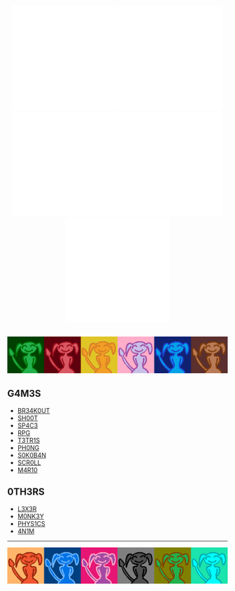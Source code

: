 <p align="center">
  <img src="https://raw.githubusercontent.com/4v0v/4v0v/03a3268e308813e0684e916590a80b046ff3bf71/image.svg">
  <img src="https://raw.githubusercontent.com/4v0v/4v0v/03a3268e308813e0684e916590a80b046ff3bf71/image.svg">
  <img src="https://raw.githubusercontent.com/4v0v/4v0v/03a3268e308813e0684e916590a80b046ff3bf71/image.svg">
  <img src="https://raw.githubusercontent.com/4v0v/4v0v/03a3268e308813e0684e916590a80b046ff3bf71/image.svg">
  <img src="https://raw.githubusercontent.com/4v0v/4v0v/03a3268e308813e0684e916590a80b046ff3bf71/image.svg">
</p>

![](./avatar_line_1.png)
---

## G4M3S

- <a href="https://github.com/4v0v/br34k0ut"> BR34K0UT</a>
- <a href="https://github.com/4v0v/sh00t"> SH00T </a>
- <a href="https://github.com/4v0v/sp4c3"> SP4C3 </a>
- <a href="https://github.com/4v0v/rpg"> RPG </a>
- <a href="https://github.com/4v0v/t3tr1s"> T3TR1S </a>
- <a href="https://github.com/4v0v/ph0ng"> PH0NG </a>
- <a href="https://github.com/4v0v/s0k0b4n"> S0K0B4N </a>
- <a href="https://github.com/4v0v/scr0ll"> SCR0LL </a>
- <a href="https://github.com/4v0v/m4r10"> M4R10 </a>

## 0TH3RS

- <a href="https://github.com/4v0v/l3x3r"> L3X3R </a>
- <a href="https://github.com/4v0v/m0nk3y"> M0NK3Y </a>
- <a href="https://github.com/4v0v/phys1cs"> PHYS1CS </a>
- <a href="https://github.com/4v0v/4n1m"> 4N1M </a>

---
![](./avatar_line_2.png)
